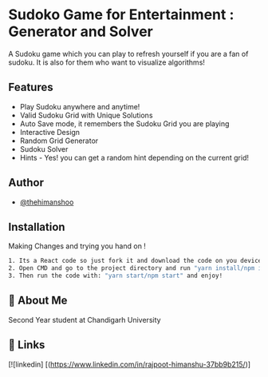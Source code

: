 
# Sudoko Game for Entertainment : Generator and Solver

A Sudoku game which you can play to refresh yourself if you are a fan of sudoku.
It is also for them who want to visualize algorithms!

## Features

- Play Sudoku anywhere and anytime!
- Valid Sudoku Grid with Unique Solutions
- Auto Save mode, it remembers the Sudoku Grid you are playing
- Interactive Design
- Random Grid Generator
- Sudoku Solver
- Hints - Yes! you can get a random hint depending on the current grid!

## Author

- [@thehimanshoo](https://github.com/thehimanshoo)
  
## Installation

Making Changes and trying you hand on !

```bash
1. Its a React code so just fork it and download the code on you device.
2. Open CMD and go to the project directory and run "yarn install/npm install"
3. Then run the code with: "yarn start/npm start" and enjoy!
```

## 🚀 About Me

Second Year student at Chandigarh University

## 🔗 Links

[![linkedin] [(https://www.linkedin.com/in/rajpoot-himanshu-37bb9b215/)]
